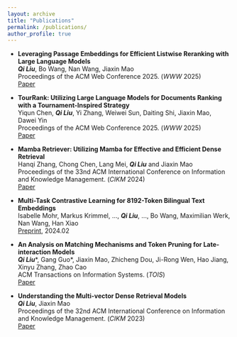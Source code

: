 ```yaml
---
layout: archive
title: "Publications"
permalink: /publications/
author_profile: true
---
```


<!-- {% if author.googlescholar %}
  You can also find my articles on <u><a href="{{author.googlescholar}}">my Google Scholar profile</a>.</u>
{% endif %}

{% include base_path %}

{% for post in site.publications reversed %}
  {% include archive-single.html %}
{% endfor %} -->

* **Leveraging Passage Embeddings for Efficient Listwise Reranking with Large Language Models** \
***Qi Liu***, Bo Wang, Nan Wang, Jiaxin Mao \
Proceedings of the ACM Web Conference 2025. (*WWW* 2025) \
[Paper](https://arxiv.org/abs/2406.14848)

* **TourRank: Utilizing Large Language Models for Documents Ranking with a Tournament-Inspired Strategy** \
Yiqun Chen, ***Qi Liu***, Yi Zhang, Weiwei Sun, Daiting Shi, Jiaxin Mao, Dawei Yin \
Proceedings of the ACM Web Conference 2025. (*WWW* 2025) \
[Paper](https://arxiv.org/abs/2406.11678)

* **Mamba Retriever: Utilizing Mamba for Effective and Efficient Dense Retrieval** \
Hanqi Zhang, Chong Chen, Lang Mei, ***Qi Liu*** and Jiaxin Mao \
Proceedings of the 33nd ACM International Conference on Information and Knowledge Management. (*CIKM* 2024) \
[Paper](https://arxiv.org/abs/2408.08066)

* **Multi-Task Contrastive Learning for 8192-Token Bilingual Text Embeddings** \
Isabelle Mohr, Markus Krimmel, ..., ***Qi Liu***, ..., Bo Wang, Maximilian Werk, Nan Wang, Han Xiao \
[Preprint](https://arxiv.org/abs/2402.17016), 2024.02

* **An Analysis on Matching Mechanisms and Token Pruning for Late-interaction Models** \
***Qi Liu***\*, Gang Guo\*, Jiaxin Mao, Zhicheng Dou, Ji-Rong Wen, Hao Jiang, Xinyu Zhang, Zhao Cao \
ACM Transactions on Information Systems. (*TOIS*) \
[Paper](https://dl.acm.org/doi/10.1145/3639818)

* **Understanding the Multi-vector Dense Retrieval Models** \
***Qi Liu***, Jiaxin Mao \
Proceedings of the 32nd ACM International Conference on Information and Knowledge Management. (*CIKM* 2023) \
[Paper](https://dl.acm.org/doi/10.1145/3583780.3615282)
<!-- url -->


